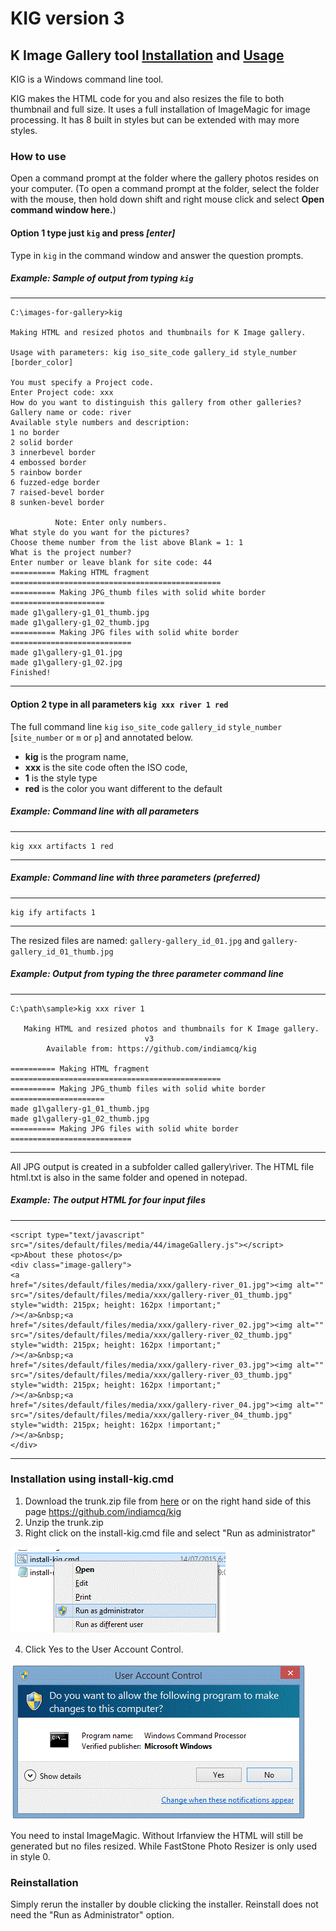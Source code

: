# KIG  version 3
## K Image Gallery tool [Installation](#instal) and [Usage](#usage)

KIG is a Windows command line tool.

KIG makes the HTML code for you and also resizes the file to both thumbnail and full size. It uses a full installation of ImageMagic for image processing. It has 8 built in styles but can be extended with may more styles. 

### <a name="usage"></a>How to use
Open a command prompt at the folder where the gallery photos resides on your computer. (To open a command prompt at the folder, select the folder with the mouse, then hold down shift and right mouse click and select **Open command window here.**)

#### Option 1 type just `kig` and press *[enter]*

Type in `kig` in the command window and answer the question prompts.

##### Example: Sample of output from typing `kig`
---
````
C:\images-for-gallery>kig

Making HTML and resized photos and thumbnails for K Image gallery.

Usage with parameters: kig iso_site_code gallery_id style_number [border_color]

You must specify a Project code.
Enter Project code: xxx
How do you want to distinguish this gallery from other galleries?
Gallery name or code: river
Available style numbers and description:
1 no border
2 solid border
3 innerbevel border
4 embossed border
5 rainbow border
6 fuzzed-edge border
7 raised-bevel border
8 sunken-bevel border

          Note: Enter only numbers.
What style do you want for the pictures?
Choose theme number from the list above Blank = 1: 1
What is the project number?
Enter number or leave blank for site code: 44
========== Making HTML fragment ===============================================
========== Making JPG_thumb files with solid white border =====================
made g1\gallery-g1_01_thumb.jpg
made g1\gallery-g1_02_thumb.jpg
========== Making JPG files with solid white border ===========================
made g1\gallery-g1_01.jpg
made g1\gallery-g1_02.jpg
Finished!
````
---

#### Option 2 type in all parameters `kig xxx river 1 red`

The full command line `kig` `iso_site_code` `gallery_id` `style_number` [`site_number` or `m` or `p`] and annotated below. 
- **kig** is the program name,
- **xxx** is the site code often the ISO code,
- **1** is the style type
- **red** is the color you want different to the default


##### Example: Command line with all parameters
---
```
kig xxx artifacts 1 red
```
---


##### Example: Command line with three parameters (preferred)
---
```
kig ify artifacts 1
```
---

The resized files are named:
`gallery-gallery_id_01.jpg` and `gallery-gallery_id_01_thumb.jpg`

##### Example: Output from typing the three parameter command line
---
```
C:\path\sample>kig xxx river 1

   Making HTML and resized photos and thumbnails for K Image gallery.
                              v3
        Available from: https://github.com/indiamcq/kig

========== Making HTML fragment ===============================================
========== Making JPG_thumb files with solid white border =====================
made g1\gallery-g1_01_thumb.jpg
made g1\gallery-g1_02_thumb.jpg
========== Making JPG files with solid white border ===========================
```
---



All JPG output is created in a subfolder called gallery\river. The HTML file html.txt is also in the same folder and opened in notepad. 

##### Example: The output HTML for four input files
---
```
<script type="text/javascript" src="/sites/default/files/media/44/imageGallery.js"></script> 
<p>About these photos</p> 
<div class="image-gallery"> 
<a  
href="/sites/default/files/media/xxx/gallery-river_01.jpg"><img alt="" 
src="/sites/default/files/media/xxx/gallery-river_01_thumb.jpg" style="width: 215px; height: 162px !important;" 
/></a>&nbsp;<a  
href="/sites/default/files/media/xxx/gallery-river_02.jpg"><img alt="" 
src="/sites/default/files/media/xxx/gallery-river_02_thumb.jpg" style="width: 215px; height: 162px !important;" 
/></a>&nbsp;<a  
href="/sites/default/files/media/xxx/gallery-river_03.jpg"><img alt="" 
src="/sites/default/files/media/xxx/gallery-river_03_thumb.jpg" style="width: 215px; height: 162px !important;" 
/></a>&nbsp;<a  
href="/sites/default/files/media/xxx/gallery-river_04.jpg"><img alt="" 
src="/sites/default/files/media/xxx/gallery-river_04_thumb.jpg" style="width: 215px; height: 162px !important;" 
/></a>&nbsp; 
</div> 
```
---


### <a name="instal"></a>Installation using install-kig.cmd

1. Download the trunk.zip file from [here](https://github.com/indiamcq/kig/archive/master.zip) or on the right hand side of  this page https://github.com/indiamcq/kig
2. Unzip the trunk.zip
3. Right click on the install-kig.cmd file and select "Run as administrator"

  ![Run as Administrator](/photos/RunAsAdmin.GIF)

4. Click Yes to the User Account Control.

  ![Run as Administrator](/photos/UserAccountControl.GIF)

You need to instal ImageMagic. 
Without Irfanview the HTML will still be generated but no files resized. While FastStone Photo Resizer is only used in style 0.


### Reinstallation
Simply rerun the installer by double clicking the installer. Reinstall does not need the "Run as Administrator" option.
